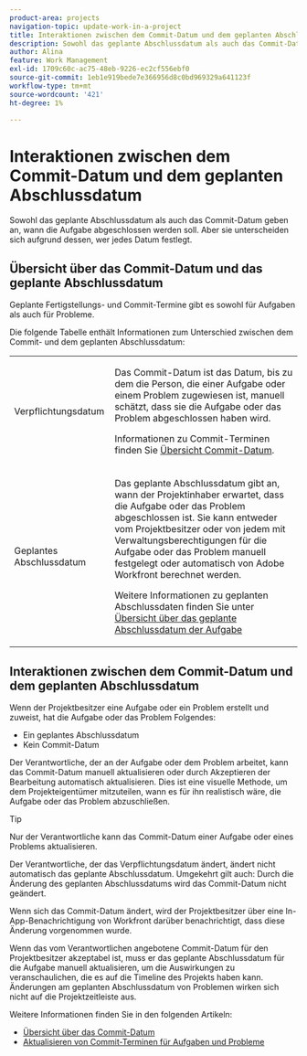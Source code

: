 ```yaml
---
product-area: projects
navigation-topic: update-work-in-a-project
title: Interaktionen zwischen dem Commit-Datum und dem geplanten Abschlussdatum
description: Sowohl das geplante Abschlussdatum als auch das Commit-Datum geben an, wann die Aufgabe abgeschlossen werden soll. Aber sie unterscheiden sich aufgrund dessen, wer jedes Datum festlegt.
author: Alina
feature: Work Management
exl-id: 1709c60c-ac75-48eb-9226-ec2cf556ebf0
source-git-commit: 1eb1e919bede7e366956d8c0bd969329a641123f
workflow-type: tm+mt
source-wordcount: '421'
ht-degree: 1%

---
```


# Interaktionen zwischen dem Commit-Datum und dem geplanten Abschlussdatum

<!--
this article has mostly information that is repeated from the articles linked from here. I left it in here for searchability's sake.
-->

Sowohl das geplante Abschlussdatum als auch das Commit-Datum geben an, wann die Aufgabe abgeschlossen werden soll. Aber sie unterscheiden sich aufgrund dessen, wer jedes Datum festlegt.

## Übersicht über das Commit-Datum und das geplante Abschlussdatum

Geplante Fertigstellungs- und Commit-Termine gibt es sowohl für Aufgaben als auch für Probleme.

Die folgende Tabelle enthält Informationen zum Unterschied zwischen dem Commit- und dem geplanten Abschlussdatum:

<table style="table-layout:auto"> 
 <col> 
 <col> 
 <tbody> 
  <tr> 
   <td role="rowheader">Verpflichtungsdatum</td> 
   <td> <p>Das Commit-Datum ist das Datum, bis zu dem die Person, die einer Aufgabe oder einem Problem zugewiesen ist, manuell schätzt, dass sie die Aufgabe oder das Problem abgeschlossen haben wird.</p> <p>Informationen zu Commit-Terminen finden Sie <a href="../../../manage-work/projects/updating-work-in-a-project/overview-of-commit-dates.md" class="MCXref xref">Übersicht Commit-Datum</a>.</p> </td> 
  </tr> 
  <tr> 
   <td role="rowheader">Geplantes Abschlussdatum</td> 
   <td> <p>Das geplante Abschlussdatum gibt an, wann der Projektinhaber erwartet, dass die Aufgabe oder das Problem abgeschlossen ist. Sie kann entweder vom Projektbesitzer oder von jedem mit Verwaltungsberechtigungen für die Aufgabe oder das Problem manuell festgelegt oder automatisch von Adobe Workfront berechnet werden.</p> <p>Weitere Informationen zu geplanten Abschlussdaten finden Sie unter <a href="../../../manage-work/tasks/task-information/task-planned-completion-date.md" class="MCXref xref">Übersicht über das geplante Abschlussdatum der Aufgabe</a></p> </td> 
  </tr> 
 </tbody> 
</table>

## Interaktionen zwischen dem Commit-Datum und dem geplanten Abschlussdatum

Wenn der Projektbesitzer eine Aufgabe oder ein Problem erstellt und zuweist, hat die Aufgabe oder das Problem Folgendes:

* Ein geplantes Abschlussdatum
* Kein Commit-Datum

Der Verantwortliche, der an der Aufgabe oder dem Problem arbeitet, kann das Commit-Datum manuell aktualisieren oder durch Akzeptieren der Bearbeitung automatisch aktualisieren. Dies ist eine visuelle Methode, um dem Projekteigentümer mitzuteilen, wann es für ihn realistisch wäre, die Aufgabe oder das Problem abzuschließen.

>[!TIP]
>
>Nur der Verantwortliche kann das Commit-Datum einer Aufgabe oder eines Problems aktualisieren.

Der Verantwortliche, der das Verpflichtungsdatum ändert, ändert nicht automatisch das geplante Abschlussdatum. Umgekehrt gilt auch: Durch die Änderung des geplanten Abschlussdatums wird das Commit-Datum nicht geändert.

Wenn sich das Commit-Datum ändert, wird der Projektbesitzer über eine In-App-Benachrichtigung von Workfront darüber benachrichtigt, dass diese Änderung vorgenommen wurde.

Wenn das vom Verantwortlichen angebotene Commit-Datum für den Projektbesitzer akzeptabel ist, muss er das geplante Abschlussdatum für die Aufgabe manuell aktualisieren, um die Auswirkungen zu veranschaulichen, die es auf die Timeline des Projekts haben kann. Änderungen am geplanten Abschlussdatum von Problemen wirken sich nicht auf die Projektzeitleiste aus.

Weitere Informationen finden Sie in den folgenden Artikeln:

* [Übersicht über das Commit-Datum](../../../manage-work/projects/updating-work-in-a-project/overview-of-commit-dates.md)
* [Aktualisieren von Commit-Terminen für Aufgaben und Probleme](../../../manage-work/projects/updating-work-in-a-project/update-commit-date-on-tasks-and-issues.md)

